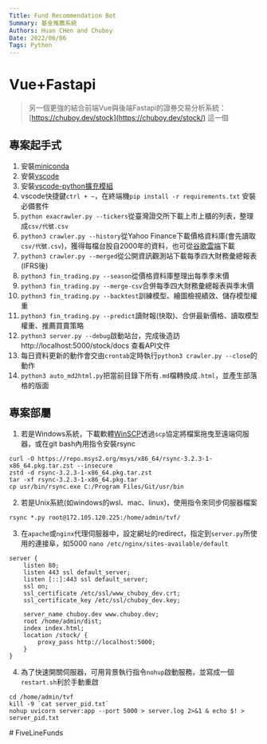 ```yaml
---
Title: Fund Recommendation Bot
Summary: 基金推薦系統
Authors: Huan CHen and Chuboy
Date: 2022/06/06
Tags: Python
---
```

# Vue+Fastapi
> 另一個更強的結合前端Vue與後端Fastapi的證券交易分析系統：[https://chuboy.dev/stock](https://chuboy.dev/stock/)
> 這一個

## 專案起手式
1. 安裝[miniconda](https://docs.conda.io/en/latest/miniconda.html)
2. 安裝[vscode](https://code.visualstudio.com)
3. 安裝[vscode-python擴充模組](https://marketplace.visualstudio.com/items?itemName=ms-python.python)
4. vscode快捷鍵`ctrl + ~`，在終端機`pip install -r requirements.txt` 安裝必備套件
5. `python exacrawler.py --tickers`從臺灣證交所下載上市上櫃的列表，整理成`csv/代號.csv`
6. `python3 crawler.py --history`從Yahoo Finance下載價格資料庫(會先讀取`csv/代號.csv`)，獲得每檔台股自2000年的資料，也可從[谷歌雲端](https://drive.google.com/file/d/1lQ8CU27t8WCdIhc8SFV8JbE__fmt0SnH/view?usp=sharing)下載
7. `python3 crawler.py --merged`從公開資訊觀測站下載每季四大財務彙總報表(IFRS後)
8. `python3 fin_trading.py --season`從價格資料庫整理出每季季末價
9. `python3 fin_trading.py --merge-csv`合併每季四大財務彙總報表與季末價
10. `python3 fin_trading.py --backtest`訓練模型、繪圖檢視績效、儲存模型權重
11. `python3 fin_trading.py --predict`讀財報(快取)、合併最新價格、讀取模型權重、推薦買賣策略
12. `python3 server.py --debug`啟動站台，完成後造訪 http://localhost:5000/stock/docs 查看API文件
13. 每日資料更新的動作會交由`crontab`定時執行`python3 crawler.py --close`的動作
14. `python3 auto_md2html.py`把當前目錄下所有`.md`檔轉換成`.html`，並產生部落格的版面

## 專案部屬
1. 若是Windows系統，下載軟體[WinSCP](https://winscp.net/eng/download.php)透過`scp`協定將檔案拖曳至遠端伺服器，或在git bash內用指令安裝rsync
```shell
curl -O https://repo.msys2.org/msys/x86_64/rsync-3.2.3-1-x86_64.pkg.tar.zst --insecure
zstd -d rsync-3.2.3-1-x86_64.pkg.tar.zst
tar -xf rsync-3.2.3-1-x86_64.pkg.tar
cp usr/bin/rsync.exe C:/Program Files/Git/usr/bin
```
2. 若是Unix系統(如windows的wsl、mac、linux)，使用指令來同步伺服器檔案
```shell
rsync *.py root@172.105.120.225:/home/admin/tvf/
```
3. 在`apache`或`nginx`代理伺服器中，設定網址的redirect，指定到`server.py`所使用的連接阜，如5000
`nano /etc/nginx/sites-available/default`
```nginx
server {
	listen 80;
	listen 443 ssl default_server;
	listen [::]:443 ssl default_server;
	ssl on;
	ssl_certificate /etc/ssl/www_chuboy_dev.crt;
	ssl_certificate_key /etc/ssl/chuboy_dev.key;

	server_name chuboy.dev www.chuboy.dev;
	root /home/admin/dist;
	index index.html;
	location /stock/ {
		proxy_pass http://localhost:5000;
	}
}
```
4. 為了快速開關伺服器，可用背景執行指令`nohup`啟動服務，並寫成一個`restart.sh`利於手動重啟
```shell
cd /home/admin/tvf
kill -9 `cat server_pid.txt`
nohup uvicorn server:app --port 5000 > server.log 2>&1 & echo $! > server_pid.txt
```

#   F i v e L i n e F u n d s  
 